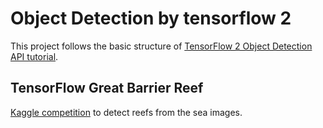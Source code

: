 # Object Detection by tensorflow 2
This project follows the basic structure of [TensorFlow 2 Object Detection API tutorial](https://tensorflow-object-detection-api-tutorial.readthedocs.io/en/latest/index.html).

## TensorFlow Great Barrier Reef
[Kaggle competition](https://www.kaggle.com/c/tensorflow-great-barrier-reef) to detect reefs from the sea images.

